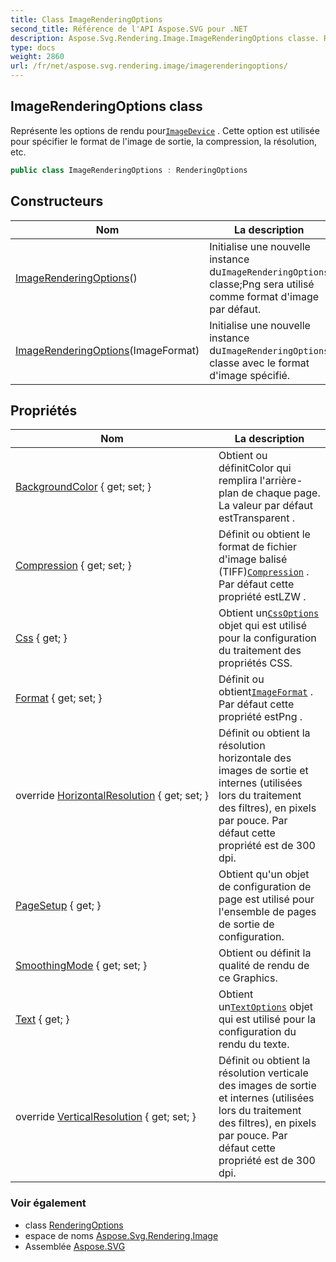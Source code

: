 ```yaml
---
title: Class ImageRenderingOptions
second_title: Référence de l'API Aspose.SVG pour .NET
description: Aspose.Svg.Rendering.Image.ImageRenderingOptions classe. Représente les options de rendu pourImageDevice . Cette option est utilisée pour spécifier le format de limage de sortie la compression la résolution etc.
type: docs
weight: 2860
url: /fr/net/aspose.svg.rendering.image/imagerenderingoptions/
---
```

## ImageRenderingOptions class

Représente les options de rendu pour[`ImageDevice`](../imagedevice/) . Cette option est utilisée pour spécifier le format de l'image de sortie, la compression, la résolution, etc.

```csharp
public class ImageRenderingOptions : RenderingOptions
```

## Constructeurs

| Nom | La description |
| --- | --- |
| [ImageRenderingOptions](imagerenderingoptions/#constructor)() | Initialise une nouvelle instance du`ImageRenderingOptions` classe;Png sera utilisé comme format d'image par défaut. |
| [ImageRenderingOptions](imagerenderingoptions/#constructor_1)(ImageFormat) | Initialise une nouvelle instance du`ImageRenderingOptions` classe avec le format d'image spécifié. |

## Propriétés

| Nom | La description |
| --- | --- |
| [BackgroundColor](../../aspose.svg.rendering/renderingoptions/backgroundcolor/) { get; set; } | Obtient ou définitColor qui remplira l'arrière-plan de chaque page. La valeur par défaut estTransparent . |
| [Compression](../../aspose.svg.rendering.image/imagerenderingoptions/compression/) { get; set; } | Définit ou obtient le format de fichier d'image balisé (TIFF)[`Compression`](../compression/) . Par défaut cette propriété estLZW . |
| [Css](../../aspose.svg.rendering/renderingoptions/css/) { get; } | Obtient un[`CssOptions`](../../aspose.svg.rendering/cssoptions/) objet qui est utilisé pour la configuration du traitement des propriétés CSS. |
| [Format](../../aspose.svg.rendering.image/imagerenderingoptions/format/) { get; set; } | Définit ou obtient[`ImageFormat`](../imageformat/) . Par défaut cette propriété estPng . |
| override [HorizontalResolution](../../aspose.svg.rendering.image/imagerenderingoptions/horizontalresolution/) { get; set; } | Définit ou obtient la résolution horizontale des images de sortie et internes (utilisées lors du traitement des filtres), en pixels par pouce. Par défaut cette propriété est de 300 dpi. |
| [PageSetup](../../aspose.svg.rendering/renderingoptions/pagesetup/) { get; } | Obtient qu'un objet de configuration de page est utilisé pour l'ensemble de pages de sortie de configuration. |
| [SmoothingMode](../../aspose.svg.rendering.image/imagerenderingoptions/smoothingmode/) { get; set; } | Obtient ou définit la qualité de rendu de ce Graphics. |
| [Text](../../aspose.svg.rendering.image/imagerenderingoptions/text/) { get; } | Obtient un[`TextOptions`](../textoptions/) objet qui est utilisé pour la configuration du rendu du texte. |
| override [VerticalResolution](../../aspose.svg.rendering.image/imagerenderingoptions/verticalresolution/) { get; set; } | Définit ou obtient la résolution verticale des images de sortie et internes (utilisées lors du traitement des filtres), en pixels par pouce. Par défaut cette propriété est de 300 dpi. |

### Voir également

* class [RenderingOptions](../../aspose.svg.rendering/renderingoptions/)
* espace de noms [Aspose.Svg.Rendering.Image](../../aspose.svg.rendering.image/)
* Assemblée [Aspose.SVG](../../)


